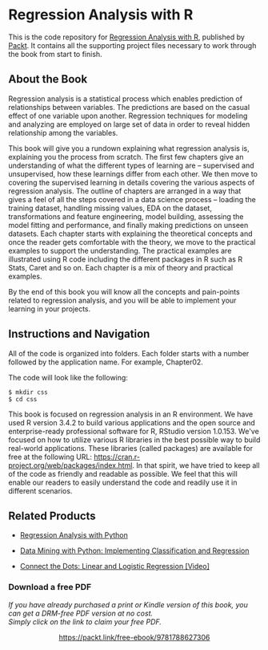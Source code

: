 


# Regression Analysis with R
This is the code repository for [Regression Analysis with R](https://www.packtpub.com/big-data-and-business-intelligence/regression-analysis-r?utm_source=github&utm_medium=repository&utm_campaign=9781788627306), published by [Packt](https://www.packtpub.com/?utm_source=github). It contains all the supporting project files necessary to work through the book from start to finish.
## About the Book
Regression analysis is a statistical process which enables prediction of relationships between variables. The predictions are based on the casual effect of one variable upon another. Regression techniques for modeling and analyzing are employed on large set of data in order to reveal hidden relationship among the variables.

This book will give you a rundown explaining what regression analysis is, explaining you the process from scratch. The first few chapters give an understanding of what the different types of learning are – supervised and unsupervised, how these learnings differ from each other. We then move to covering the supervised learning in details covering the various aspects of regression analysis. The outline of chapters are arranged in a way that gives a feel of all the steps covered in a data science process – loading the training dataset, handling missing values, EDA on the dataset, transformations and feature engineering, model building, assessing the model fitting and performance, and finally making predictions on unseen datasets. Each chapter starts with explaining the theoretical concepts and once the reader gets comfortable with the theory, we move to the practical examples to support the understanding. The practical examples are illustrated using R code including the different packages in R such as R Stats, Caret and so on. Each chapter is a mix of theory and practical examples.

By the end of this book you will know all the concepts and pain-points related to regression analysis, and you will be able to implement your learning in your projects.

## Instructions and Navigation
All of the code is organized into folders. Each folder starts with a number followed by the application name. For example, Chapter02.



The code will look like the following:
```
$ mkdir css
$ cd css
```

This book is focused on regression analysis in an R environment. We have used R version 3.4.2 to build various applications and the open source and enterprise-ready professional software for R, RStudio version 1.0.153. We've focused on how to utilize various R libraries in the best possible way to build real-world applications. These libraries (called packages) are available for free at the following URL: https://cran.r-project.org/web/packages/index.html. In that spirit, we have tried to keep all of the code as friendly and readable as possible. We feel that this will enable our readers to easily understand the code and readily use it in different scenarios.

## Related Products
* [Regression Analysis with Python](https://www.packtpub.com/big-data-and-business-intelligence/regression-analysis-python?utm_source=github&utm_medium=repository&utm_campaign=9781785286315)

* [Data Mining with Python: Implementing Classification and Regression](https://www.packtpub.com/big-data-and-business-intelligence/data-mining-python-implementing-classification-and-regression?utm_source=github&utm_medium=repository&utm_campaign=9781785885716)

* [Connect the Dots: Linear and Logistic Regression [Video]](https://www.packtpub.com/application-development/connect-dots-linear-and-logistic-regression-video?utm_source=github&utm_medium=repository&utm_campaign=9781788991957)


### Download a free PDF

 <i>If you have already purchased a print or Kindle version of this book, you can get a DRM-free PDF version at no cost.<br>Simply click on the link to claim your free PDF.</i>
<p align="center"> <a href="https://packt.link/free-ebook/9781788627306">https://packt.link/free-ebook/9781788627306 </a> </p>